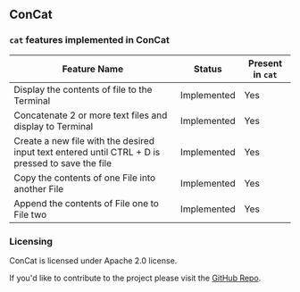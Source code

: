## ConCat

### ``cat`` features implemented in ConCat

| Feature Name                                                                                     | Status      | Present in ``cat`` |
|--------------------------------------------------------------------------------------------------|-------------|--------------------|
| Display the contents of file to the Terminal                                                     | Implemented | Yes                |
| Concatenate 2 or more text files and display to Terminal                                         | Implemented | Yes                |
| Create a new file with the desired input text entered until CTRL + D is pressed to save the file | Implemented | Yes                |
| Copy the contents of one File into another File                                                  | Implemented | Yes                |
| Append the contents of File one to File two                                                      | Implemented | Yes                | 


### Licensing
ConCat is licensed under Apache 2.0 license.

If you'd like to contribute to the project please visit the [GitHub Repo](https://github.com/alastairlundy/utils/).